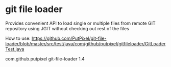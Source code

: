 # git file loader
Provides convenient API to load single or multiple files from remote GIT
repository using JGIT without checking out rest of the files

How to use: https://github.com/PutPixel/git-file-loader/blob/master/src/test/java/com/github/putpixel/gitfileloader/GitLoaderTest.java


<dependency>
  <groupId>com.github.putpixel</groupId>
  <artifactId>git-file-loader</artifactId>
  <version>1.4</version>
</dependency>